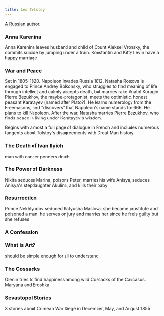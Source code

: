 ```yaml
---
title: Leo Tolstoy
---
```


A [Russian](../index.html) author.

### Anna Karenina

Anna Karenina leaves husband and child of Count Aleksei Vronsky, the commits suicide by jumping under a train. Konstantin and Kitty Levin have a happy marriage

### War and Peace

Set in 1805-1820. Napoleon invades Russia 1812. Natasha Rostova is engaged to Prince Andrey Bolkonsky, who struggles to find meaning of life through intellect and calmly accepts death, but marries rake Anatol Kuragin. Pierre Bezukhov, the maybe-protagonist, meets the optimistic, honest peasant Karatayev (named after Plato?). He learns numerology from the Freemasons, and "discovers" that Napoleon's name stands for 666. He plans to kill Napoleon. After the war, Natasha marries Pierre Bezukhov, who finds peace in living under Karatayev's wisdom.

Begins with almost a full page of dialogue in French and includes numerous tangents about Tolstoy's disagreements with Great Man history.

### The Death of Ivan Ilyich

man with cancer ponders death

### The Power of Darkness

Nikita seduces Marina, poisons Peter, marries his wife Anisya, seduces Anisya's stepdaughter Akulina, and kills their baby

### Resurrection

Prince Nekhlyudov seduced Katyusha Maslova. she became prostitute and poisoned a man. he serves on jury and marries her since he feels guilty but she refuses

### A Confession

### What is Art?

should be simple enough for all to understand

### The Cossacks

Olenin tries to find happiness among wild Cossacks of the Caucasus. Maryana and Eroshka

### Sevastopol Stories

3 stories about Crimean War Siege in December, May, and August 1855
